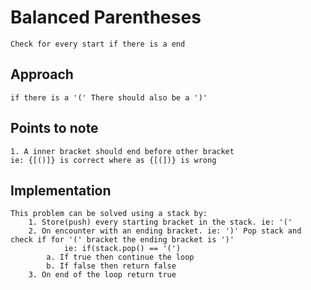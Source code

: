 # Balanced Parentheses

    Check for every start if there is a end

## Approach
    if there is a '(' There should also be a ')'

## Points to note
    1. A inner bracket should end before other bracket
    ie: {[()]} is correct where as {[(])} is wrong

## Implementation
    This problem can be solved using a stack by:
        1. Store(push) every starting bracket in the stack. ie: '('
        2. On encounter with an ending bracket. ie: ')' Pop stack and check if for '(' bracket the ending bracket is ')'
                ie: if(stack.pop() == '(')
            a. If true then continue the loop
            b. If false then return false
        3. On end of the loop return true
